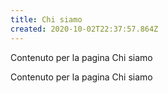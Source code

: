 ```yaml
---
title: Chi siamo
created: 2020-10-02T22:37:57.864Z
---
```

Contenuto per la pagina Chi siamo

Contenuto per la pagina Chi siamo
